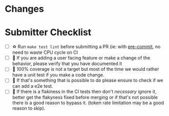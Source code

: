<!-- 🎉🎉🎉 Thank you for the PR!!! 🎉🎉🎉 -->

# Changes

<!-- Describe your changes here- ideally you can get that description straight from
your descriptive commit message(s)! -->

# Submitter Checklist

- [ ] ♽  Run `make test lint` before submitting a PR (ie: with [pre-commit](https://pipelinesascode.com/dev/tools), no need to waste CPU cycle on CI
- [ ] 📖 If you are adding a user facing feature or make a change of the behavior, please verify that you have documented it
- [ ] 🧪 100% coverage is not a target but most of the time we would rather have a unit test if you make a code change.
- [ ] 🎁 If that's something that is possible to do please ensure to check if we can add a e2e test.
- [ ] 🔎 If there is a flakiness in the CI tests then don't *necessary* ignore it, better get the flakyness fixed before merging or if that's not possible there is a good reason to bypass it. (token rate limitation may be a good reason to skip).

